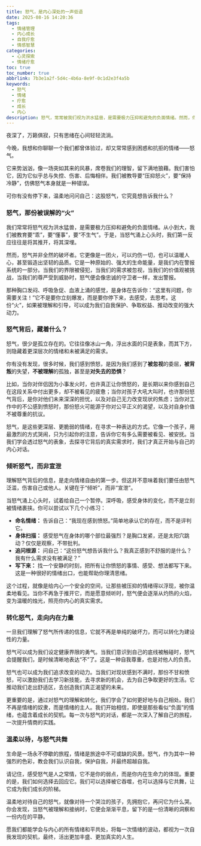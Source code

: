 ```yaml
---
title: 怒气，是内心深处的一声低语
date: 2025-08-16 14:20:36
tags:
  - 情绪管理
  - 内心成长
  - 自我疗愈
  - 情感智慧
categories:
  - 心灵探索
  - 情绪疗愈
toc: true
toc_number: true
abbrlink: 7b3e1a2f-5d4c-4b6a-8e9f-0c1d2e3f4a5b
keywords:
  - 怒气
  - 情绪
  - 疗愈
  - 成长
  - 内心
description: 怒气，常常被我们视为洪水猛兽，是需要极力压抑和避免的负面情绪。然而，你有没有想过，它或许并非全然的破坏者，而是我们内心深处，那些被忽视、被压抑的需求和界限，在以一种最直接、最强烈的方式向我们发出求救的信号？这篇文章，将带你温柔地走近怒气，倾听它背后的声音，并学会如何将这份看似灼热的能量，转化为滋养我们成长的力量。
---
```


夜深了，万籁俱寂，只有思绪在心间轻轻流淌。

今晚，我想和你聊聊一个我们都曾体验过，却又常常感到困惑和抗拒的情绪——怒气。

它来势汹汹，像一场突如其来的风暴，席卷我们的理智，留下满地狼藉。我们害怕它，因为它似乎总与失控、伤害、后悔相伴。我们被教导要“压抑怒火”，要“保持冷静”，仿佛怒气本身就是一种错误。

可你有没有停下来，温柔地问问自己：这股怒气，它究竟想告诉我什么？

### 怒气，那份被误解的“火”

我们常常将怒气视为洪水猛兽，是需要极力压抑和避免的负面情绪。从小到大，我们被教育要“乖”，要“懂事”，要“不生气”。于是，当怒气涌上心头时，我们第一反应往往是将其推开，将其深埋。

然而，怒气并非全然的破坏者。它更像是一团火，可以灼伤一切，也可以温暖人心，甚至锻造出坚韧的品质。它是一种原始的、强大的生命能量，是我们内在警报系统的一部分。当我们的界限被侵犯，当我们的需求被忽视，当我们的价值观被挑战，当我们的尊严受到威胁时，怒气便会像忠诚的守卫者一样，发出警报。

那种胸口发闷、呼吸急促、血液上涌的感觉，是身体在告诉你：“这里有问题，你需要关注！”它不是要你立刻爆发，而是要你停下来，去感受，去思考。这份“火”，如果被理解和引导，可以成为我们自我保护、争取权益、推动改变的强大动力。

### 怒气背后，藏着什么？

怒气，很少是孤立存在的。它往往像冰山一角，浮出水面的只是表象，而其下方，则隐藏着更深层次的情绪和未被满足的需求。

你有没有发现，很多时候，我们感到愤怒，是因为我们感到了**被忽视**的委屈，**被背叛**的失望，**不被理解**的孤独，甚至是**对失去的恐惧**？

比如，当你对伴侣因为小事发火时，也许真正让你愤怒的，是长期以来你感到自己在这段关系中付出更多，却不被看见的疲惫；当你对孩子大吼大叫时，也许那份怒气背后，是你对他们未来深深的担忧，以及对自己无力改变现状的焦虑；当你对工作中的不公感到愤怒时，那份怒火可能源于你对公平正义的渴望，以及对自身价值不被尊重的抗议。

怒气，是这些更深层、更脆弱的情绪，在寻求一种表达的方式。它像一个孩子，用最激烈的方式哭闹，只为引起你的注意，告诉你它有多么需要被看见、被安抚。当我们学会透过怒气的表象，去探寻它背后的真实需求时，我们才真正开始与自己的内心对话。

### 倾听怒气，而非宣泄

理解怒气背后的信息，是走向情绪自由的第一步。但这并不意味着我们要任由怒气泛滥，伤害自己或他人。关键在于“倾听”，而非“宣泄”。

当怒气涌上心头时，试着给自己一个暂停。深呼吸，感受身体的变化，而不是立刻被情绪裹挟。你可以尝试以下几个小练习：

*   **命名情绪：** 告诉自己：“我现在感到愤怒。”简单地承认它的存在，而不是评判它。
*   **身体扫描：** 感受怒气在身体的哪个部位最强烈？是胸口发紧，还是太阳穴跳动？仅仅是观察，不带批判。
*   **追问根源：** 问自己：“这份怒气想告诉我什么？我真正感到不舒服的是什么？我有什么需求没有被满足？”
*   **写下来：** 找一个安静的时刻，把所有让你愤怒的事情、感受、想法都写下来。这是一种很好的情绪出口，也能帮助你理清思绪。

这个过程，就像是给内心一个安全的空间，让那些被压抑的情绪得以浮现，被你温柔地看见。当你不再急于推开它，而是愿意倾听时，怒气便会逐渐从灼热的火焰，变为温暖的烛光，照亮你内心的真实需求。

### 转化怒气，走向内在力量

一旦我们理解了怒气所传递的信息，它就不再是单纯的破坏力，而可以转化为建设性的力量。

怒气可以成为我们设定健康界限的勇气。当我们意识到自己的底线被触碰时，怒气会提醒我们，是时候清晰地表达“不”了。这是一种自我尊重，也是对他人的负责。

怒气也可以成为我们追求改变的动力。当我们对现状感到不满时，那份不甘和愤怒，可以激励我们去学习新技能，去寻求新的机会，去为自己争取更好的生活。它推动我们走出舒适区，去创造我们真正渴望的未来。

更重要的是，通过对怒气的理解和转化，我们学会了如何更好地与自己相处。我们不再是情绪的奴隶，而是情绪的主人。我们开始相信，即使是那些看似“负面”的情绪，也蕴含着成长的契机。每一次与怒气的对话，都是一次深入了解自己的旅程，一次提升情商的实践。

### 温柔以待，与怒气共舞

生命是一场永不停歇的旅程，情绪是旅途中不可或缺的风景。怒气，作为其中一种强烈的色彩，教会我们认识自我，保护自我，并最终超越自我。

请记住，感受怒气是人之常情，它不是你的弱点，而是你内在生命力的体现。重要的是，我们如何选择去回应它。我们可以选择被它吞噬，也可以选择与它共舞，让它成为我们成长的阶梯。

温柔地对待自己的怒气，就像对待一个哭泣的孩子，先拥抱它，再问它为什么哭。你会发现，当怒气被理解和接纳时，它便会渐渐平息，留下的是一份清晰的洞察和一份内在的平静。

愿我们都能学会与内心的所有情绪和平共处，将每一次情绪的波动，都视为一次自我发现的契机，最终，活出更加丰盛、更加真实的人生。